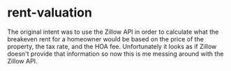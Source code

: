 # rent-valuation

The original intent was to use the Zillow API in order to calculate what the breakeven rent for a homeowner would be based on the price of the property, the tax rate, and the HOA fee. Unfortunately it looks as if Zillow doesn't provide that information so now this is me messing around with the Zillow API.

